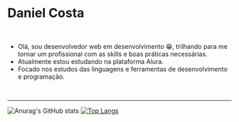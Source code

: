 # Daniel Costa
<br>

-   Olá, sou desenvolvedor web em desenvolvimento :grin:, trilhando para me tornar um profissional com as skills e boas práticas necessárias.
-   Atualmente estou estudando na plataforma Alura.
-   Focado nos estudos das linguagens e ferramentas de desenvolvimento e programação.<br> 
 <br>
 <hr>
 
![Anurag's GitHub stats](https://github-readme-stats.vercel.app/api?username=danielcosta010&show_icons=true&theme=github_dark) 
[![Top Langs](https://github-readme-stats.vercel.app/api/top-langs/?username=danielcosta010&layout=compact&theme=github_dark)](https://github.com/anuraghazra/github-readme-stats)
